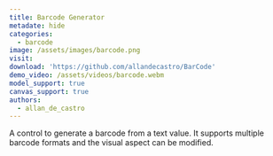 ```yaml
---
title: Barcode Generator
metadate: hide
categories:
  - barcode
image: /assets/images/barcode.png
visit: 
download: 'https://github.com/allandecastro/BarCode'
demo_video: /assets/videos/barcode.webm
model_support: true
canvas_support: true
authors:
  - allan_de_castro
---
```


A control to generate a barcode from a text value. It supports multiple barcode formats and the visual aspect can be modified.
